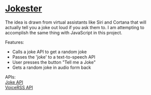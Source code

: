 # [Jokester](https://dee-glitch.github.io/jokester/index.html)

The idea is drawn from virtual assistants like Siri and Cortana that will actually tell you a joke out loud if you ask them to.
I am attempting to accomplish the same thing with JavaScript in this project.

Features:
* Calls a joke API to get a random joke
* Passes the 'joke' to a text-to-speech API
* User presses the button "Tell me a Joke"
* Gets a random joke in audio form back

APIs: <br>
[Joke API](https://jokeapi.dev/) <br>
[VoiceRSS API](http://www.voicerss.org/)
